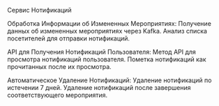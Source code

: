 Сервис Нотификаций

Обработка Информации об Измененных Мероприятиях:
Получение данных об измененных мероприятиях через Kafka.
Анализ списка посетителей для отправки нотификаций.

API для Получения Нотификаций Пользователя:
Метод API для просмотра нотификаций пользователя.
Пометка нотификаций как прочитанных после их просмотра.

Автоматическое Удаление Нотификаций:
Удаление нотификаций по истечении 7 дней.
Удаление нотификаций после завершения соответствующего мероприятия.
